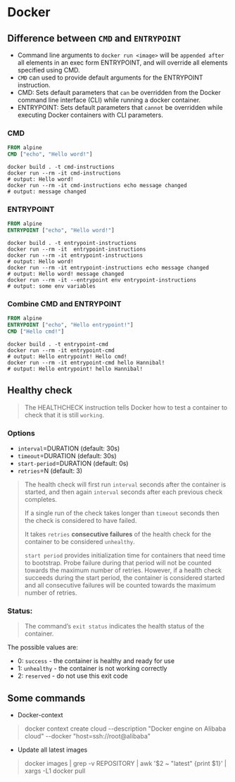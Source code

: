 # Docker

## Difference between `CMD` and `ENTRYPOINT`

- Command line arguments to `docker run <image>` will be `appended after` all elements in an exec form ENTRYPOINT,
  and will
  override all elements specified using CMD.
- `CMD` can used to provide default arguments for the ENTRYPOINT instruction.
- CMD: Sets default parameters that `can` be overridden from the Docker command line interface (CLI) while running a
  docker container.
- ENTRYPOINT: Sets default parameters that `cannot` be overridden while executing Docker containers with CLI
  parameters.

### CMD

```dockerfile
FROM alpine
CMD ["echo", "Hello word!"]
```

```shell
docker build . -t cmd-instructions
docker run --rm -it cmd-instructions
# output: Hello word!
docker run --rm -it cmd-instructions echo message changed
# output: message changed
```

### ENTRYPOINT

```dockerfile
FROM alpine
ENTRYPOINT ["echo", "Hello word!"]
```

```shell
docker build . -t entrypoint-instructions
docker run --rm -it  entrypoint-instructions
docker run --rm -it entrypoint-instructions
# output: Hello word!
docker run --rm -it entrypoint-instructions echo message changed
# output: Hello word! message changed
docker run --rm -it --entrypoint env entrypoint-instructions
# output: some env variables
```

### Combine CMD and ENTRYPOINT

```dockerfile
FROM alpine
ENTRYPOINT ["echo", "Hello entrypoint!"]
CMD ["Hello cmd!"]
```

```shell
docker build . -t entrypoint-cmd
docker run --rm -it entrypoint-cmd
# output: Hello entrypoint! Hello cmd!
docker run --rm -it entrypoint-cmd hello Hannibal!
# output: Hello entrypoint! hello Hannibal!
```

## Healthy check

> The HEALTHCHECK instruction tells Docker how to test a container to check that it is still `working`.

### Options

- `interval`=DURATION (default: 30s)
- `timeout`=DURATION (default: 30s)
- `start-period`=DURATION (default: 0s)
- `retries`=N (default: 3)

> The health check will first run `interval` seconds after the container is started, and then again `interval` seconds
> after each previous check completes.
>
> If a single run of the check takes longer than `timeout` seconds then the check is considered to have failed.
>
> It takes `retries` **consecutive failures** of the health check for the container to be considered `unhealthy`.
>
> `start period` provides initialization time for containers that need time to bootstrap. Probe failure during that
> period will not be counted towards the maximum number of retries. However, if a health check succeeds during the start
> period, the container is considered started and all consecutive failures will be counted towards the maximum number
> of retries.

### Status:

> The command’s `exit status` indicates the health status of the container.

The possible values are:

- 0: `success` - the container is healthy and ready for use
- 1: `unhealthy` - the container is not working correctly
- 2: `reserved` - do not use this exit code

## Some commands

- Docker-context

> docker context create cloud --description "Docker engine on Alibaba cloud" --docker "host=ssh://root@alibaba"

- Update all latest images

> docker images | grep -v REPOSITORY | awk '$2 ~ "latest" {print $1}' | xargs -L1 docker pull
